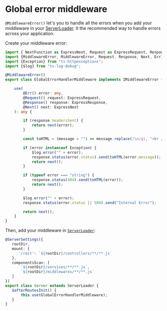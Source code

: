 # Global error middleware

`@MiddlewareError()` let's you to handle all the errors when you add your middleware in your [ServerLoader](api/common/server/serverloader.md).
It the recommended way to handle errors across your application.

Create your middleware error:
```typescript
import { NextFunction as ExpressNext, Request as ExpressRequest, Response as ExpressResponse } from "express";
import {MiddlewareError, MiddlewareError, Request, Response, Next, Err} from "ts-express-decorators";
import {Exception} from "ts-httpexceptions";
import {$log} from "ts-log-debug";

@MiddlewareError()
export class GlobalErrorHandlerMiddleware implements IMiddlewareError {

    use(
        @Err() error: any,
        @Request() request: ExpressRequest,
        @Response() response: ExpressResponse,
        @Next() next: ExpressNext
    ): any {

        if (response.headersSent) {
            return next(error);
        }

        const toHTML = (message = "") => message.replace(/\n/gi, "<br />");

        if (error instanceof Exception) {
            $log.error("" + error);
            response.status(error.status).send(toHTML(error.message));
            return next();
        }

        if (typeof error === "string") {
            response.status(404).send(toHTML(error));
            return next();
        }

        $log.error("" + error);
        response.status(error.status || 500).send("Internal Error");

        return next();
    }
}
```

Then, add your middleware in [`ServerLoader`](api/common/server/serverloader.md):

```typescript
@ServerSettings({
   rootDir,
   mount: {
      '/rest': `${rootDir}/controllers/**/**.js`
   },
   componentsScan: [
       `${rootDir}/services/**/**.js`,
       `${rootDir}/middlewares/**/**.js`
   ]
})
export class Server extends ServerLoader {
   $afterRoutesInit() {
       this.use(GlobalErrorHandlerMiddleware);
   }
}       
```